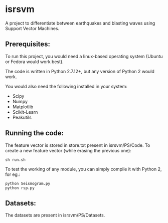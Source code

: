 # isrsvm
A project to differentiate between earthquakes and blasting waves using Support Vector Machines.

## Prerequisites:

To run this project, you would need a linux-based operating system (Ubuntu or Fedora would work best).

The code is written in Python 2.7.12+, but any version of Python 2 would work. 

You would also need the following installed in your system:
- Scipy
- Numpy
- Matplotlib
- Scikit-Learn
- Peakutils

## Running the code:

The feature vector is stored in store.txt present in isrsvm/PS/Code.
To create a new feature vector (while erasing the previous one):
```
sh run.sh
```
To test the working of any module, you can simply compile it with Python 2, for eg.:
```
python Seismogram.py
python rsp.py
```

## Datasets:

The datasets are present in isrsvm/PS/Datasets.


